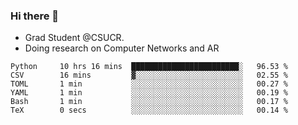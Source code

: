 ### Hi there 👋
- Grad Student @CSUCR. 
- Doing research on Computer Networks and AR
<!--START_SECTION:waka-->

```text
Python     10 hrs 16 mins  ████████████████████████░   96.53 %
CSV        16 mins         ▓░░░░░░░░░░░░░░░░░░░░░░░░   02.55 %
TOML       1 min           ░░░░░░░░░░░░░░░░░░░░░░░░░   00.27 %
YAML       1 min           ░░░░░░░░░░░░░░░░░░░░░░░░░   00.19 %
Bash       1 min           ░░░░░░░░░░░░░░░░░░░░░░░░░   00.17 %
TeX        0 secs          ░░░░░░░░░░░░░░░░░░░░░░░░░   00.14 %
```

<!--END_SECTION:waka-->
<!--
**jluo117/jluo117** is a ✨ _special_ ✨ repository because its `README.md` (this file) appears on your GitHub profile.

Here are some ideas to get you started:

- 🔭 I’m currently working on ...
- 🌱 I’m currently learning ...
- 👯 I’m looking to collaborate on ...
- 🤔 I’m looking for help with ...
- 💬 Ask me about ...
- 📫 How to reach me: ...
- 😄 Pronouns: ...
- ⚡ Fun fact: ...
-->
